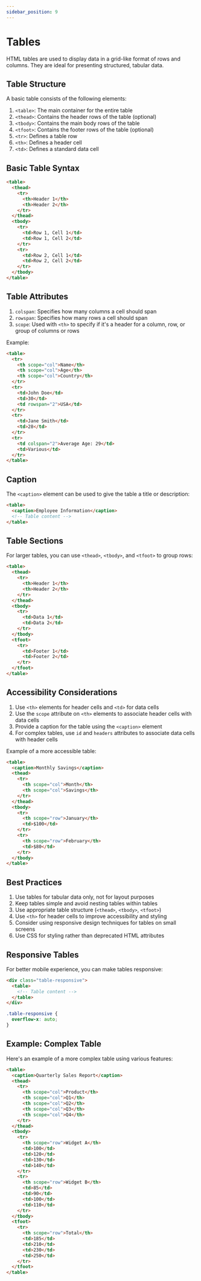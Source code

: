 ```yaml
---
sidebar_position: 9
---
```


# Tables

HTML tables are used to display data in a grid-like format of rows and columns. They are ideal for presenting structured, tabular data.

## Table Structure

A basic table consists of the following elements:

1. `<table>`: The main container for the entire table
2. `<thead>`: Contains the header rows of the table (optional)
3. `<tbody>`: Contains the main body rows of the table
4. `<tfoot>`: Contains the footer rows of the table (optional)
5. `<tr>`: Defines a table row
6. `<th>`: Defines a header cell
7. `<td>`: Defines a standard data cell

## Basic Table Syntax

```html
<table>
  <thead>
    <tr>
      <th>Header 1</th>
      <th>Header 2</th>
    </tr>
  </thead>
  <tbody>
    <tr>
      <td>Row 1, Cell 1</td>
      <td>Row 1, Cell 2</td>
    </tr>
    <tr>
      <td>Row 2, Cell 1</td>
      <td>Row 2, Cell 2</td>
    </tr>
  </tbody>
</table>
```

## Table Attributes

1. `colspan`: Specifies how many columns a cell should span
2. `rowspan`: Specifies how many rows a cell should span
3. `scope`: Used with `<th>` to specify if it's a header for a column, row, or group of columns or rows

Example:
```html
<table>
  <tr>
    <th scope="col">Name</th>
    <th scope="col">Age</th>
    <th scope="col">Country</th>
  </tr>
  <tr>
    <td>John Doe</td>
    <td>30</td>
    <td rowspan="2">USA</td>
  </tr>
  <tr>
    <td>Jane Smith</td>
    <td>28</td>
  </tr>
  <tr>
    <td colspan="2">Average Age: 29</td>
    <td>Various</td>
  </tr>
</table>
```

## Caption

The `<caption>` element can be used to give the table a title or description:

```html
<table>
  <caption>Employee Information</caption>
  <!-- Table content -->
</table>
```

## Table Sections

For larger tables, you can use `<thead>`, `<tbody>`, and `<tfoot>` to group rows:

```html
<table>
  <thead>
    <tr>
      <th>Header 1</th>
      <th>Header 2</th>
    </tr>
  </thead>
  <tbody>
    <tr>
      <td>Data 1</td>
      <td>Data 2</td>
    </tr>
  </tbody>
  <tfoot>
    <tr>
      <td>Footer 1</td>
      <td>Footer 2</td>
    </tr>
  </tfoot>
</table>
```

## Accessibility Considerations

1. Use `<th>` elements for header cells and `<td>` for data cells
2. Use the `scope` attribute on `<th>` elements to associate header cells with data cells
3. Provide a caption for the table using the `<caption>` element
4. For complex tables, use `id` and `headers` attributes to associate data cells with header cells

Example of a more accessible table:

```html
<table>
  <caption>Monthly Savings</caption>
  <thead>
    <tr>
      <th scope="col">Month</th>
      <th scope="col">Savings</th>
    </tr>
  </thead>
  <tbody>
    <tr>
      <th scope="row">January</th>
      <td>$100</td>
    </tr>
    <tr>
      <th scope="row">February</th>
      <td>$80</td>
    </tr>
  </tbody>
</table>
```

## Best Practices

1. Use tables for tabular data only, not for layout purposes
2. Keep tables simple and avoid nesting tables within tables
3. Use appropriate table structure (`<thead>`, `<tbody>`, `<tfoot>`)
4. Use `<th>` for header cells to improve accessibility and styling
5. Consider using responsive design techniques for tables on small screens
6. Use CSS for styling rather than deprecated HTML attributes

## Responsive Tables

For better mobile experience, you can make tables responsive:

```html
<div class="table-responsive">
  <table>
    <!-- Table content -->
  </table>
</div>
```

```css
.table-responsive {
  overflow-x: auto;
}
```

## Example: Complex Table

Here's an example of a more complex table using various features:

```html
<table>
  <caption>Quarterly Sales Report</caption>
  <thead>
    <tr>
      <th scope="col">Product</th>
      <th scope="col">Q1</th>
      <th scope="col">Q2</th>
      <th scope="col">Q3</th>
      <th scope="col">Q4</th>
    </tr>
  </thead>
  <tbody>
    <tr>
      <th scope="row">Widget A</th>
      <td>100</td>
      <td>120</td>
      <td>130</td>
      <td>140</td>
    </tr>
    <tr>
      <th scope="row">Widget B</th>
      <td>85</td>
      <td>90</td>
      <td>100</td>
      <td>110</td>
    </tr>
  </tbody>
  <tfoot>
    <tr>
      <th scope="row">Total</th>
      <td>185</td>
      <td>210</td>
      <td>230</td>
      <td>250</td>
    </tr>
  </tfoot>
</table>
```
